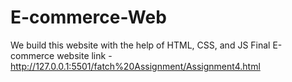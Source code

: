 # E-commerce-Web
We build this website with the help of HTML, CSS, and JS
Final E-commerce website link - 
http://127.0.0.1:5501/fatch%20Assignment/Assignment4.html
